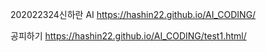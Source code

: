 202022324신하란 AI https://hashin22.github.io/AI_CODING/

공피하기 https://hashin22.github.io/AI_CODING/test1.html/

